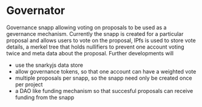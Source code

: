 # Governator
Governance snapp allowing voting on proposals to be used as a gevernance mechanism.
Currently the snapp is created for a particular proposal and allows users to vote on the proposal, IPfs is used to store vote details, a merkel tree that holds nullifiers to prevent one account voting twice and meta data about the proposal.
Further developments will 
- use the snarkyjs data store 
- allow governance tokens, so that one account can have a weighted vote
- multiple proposals per snapp, so the snapp need only be created once per project
- a DAO like funding mechanism so that succesful proposals can receive funding from the snapp 